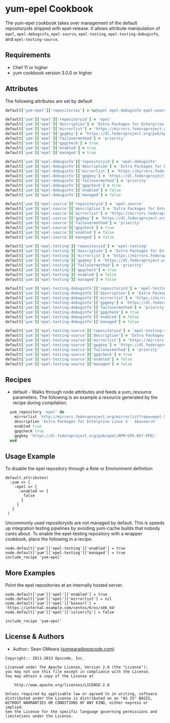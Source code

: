 yum-epel Cookbook
============

The yum-epel cookbook takes over management of the default
repositoryids shipped with epel-release. It allows attribute
manipulation of `epel`, `epel-debuginfo`, `epel-source`, `epel-testing`,
`epel-testing-debuginfo`, and `epel-testing-source`.

Requirements
------------
* Chef 11 or higher
* yum cookbook version 3.0.0 or higher

Attributes
----------
The following attributes are set by default

``` ruby
default['yum-epel']['repositories'] = %w{epel epel-debuginfo epel-source epel-testing epel-testing-debuginfo epel-testing-source}
```

``` ruby
default['yum']['epel']['repositoryid'] = 'epel'
default['yum']['epel']['description'] = 'Extra Packages for Enterprise Linux 6 - $basearch'
default['yum']['epel']['mirrorlist'] = 'https://mirrors.fedoraproject.org/metalink?repo=epel-5&arch=$basearch'
default['yum']['epel']['gpgkey'] = 'https://dl.fedoraproject.org/pub/epel/RPM-GPG-KEY-EPEL-6'
default['yum']['epel']['failovermethod'] = 'priority'
default['yum']['epel']['gpgcheck'] = true
default['yum']['epel']['enabled'] = true
default['yum']['epel']['managed'] = true
```

``` ruby
default['yum']['epel-debuginfo']['repositoryid'] = 'epel-debuginfo'
default['yum']['epel-debuginfo']['description'] = 'Extra Packages for Enterprise Linux 6 - $basearch - Debug'
default['yum']['epel-debuginfo']['mirrorlist'] = 'https://mirrors.fedoraproject.org/metalink?repo=epel-debug-6&arch=$basearch'
default['yum']['epel-debuginfo']['gpgkey'] = 'https://dl.fedoraproject.org/pub/epel/RPM-GPG-KEY-EPEL-6'
default['yum']['epel-debuginfo']['failovermethod'] = 'priority'
default['yum']['epel-debuginfo']['gpgcheck'] = true
default['yum']['epel-debuginfo']['enabled'] = false
default['yum']['epel-debuginfo']['managed'] = false
```

``` ruby
default['yum']['epel-source']['repositoryid'] = 'epel-source'
default['yum']['epel-source']['description'] = 'Extra Packages for Enterprise Linux 6 - $basearch - Source'
default['yum']['epel-source']['mirrorlist'] = 'https://mirrors.fedoraproject.org/metalink?repo=epel-source-6&arch=$basearch'
default['yum']['epel-source']['gpgkey'] = 'https://dl.fedoraproject.org/pub/epel/RPM-GPG-KEY-EPEL-6'
default['yum']['epel-source']['failovermethod'] = 'priority'
default['yum']['epel-source']['gpgcheck'] = true
default['yum']['epel-source']['enabled'] = false
default['yum']['epel-source']['managed'] = false
```

``` ruby
default['yum']['epel-testing']['repositoryid'] = 'epel-testing'
default['yum']['epel-testing']['description'] = 'Extra Packages for Enterprise Linux 6 - Testing - $basearch'
default['yum']['epel-testing']['mirrorlist'] = 'https://mirrors.fedoraproject.org/metalink?repo=testing-epel6&arch=$basearch'
default['yum']['epel-testing']['gpgkey'] = 'https://dl.fedoraproject.org/pub/epel/RPM-GPG-KEY-EPEL-6'
default['yum']['epel-testing']['failovermethod'] = 'priority'
default['yum']['epel-testing']['gpgcheck'] = true
default['yum']['epel-testing']['enabled'] = false
default['yum']['epel-testing']['managed'] = false
```

``` ruby
default['yum']['epel-testing-debuginfo']['repositoryid'] = 'epel-testing-debuginfo'
default['yum']['epel-testing-debuginfo']['description'] = 'Extra Packages for Enterprise Linux 6 - Testing - $basearch Debug'
default['yum']['epel-testing-debuginfo']['mirrorlist'] = 'https://mirrors.fedoraproject.org/metalink?repo=testing-debug-epel6&arch=$basearch'
default['yum']['epel-testing-debuginfo']['gpgkey'] = 'https://dl.fedoraproject.org/pub/epel/RPM-GPG-KEY-EPEL-6'
default['yum']['epel-testing-debuginfo']['failovermethod'] = 'priority'
default['yum']['epel-testing-debuginfo']['gpgcheck'] = true
default['yum']['epel-testing-debuginfo']['enabled'] = false
default['yum']['epel-testing-debuginfo']['managed'] = false
```

``` ruby
default['yum']['epel-testing-source']['repositoryid'] = 'epel-testing-source'
default['yum']['epel-testing-source']['description'] = 'Extra Packages for Enterprise Linux 6 - Testing - $basearch Source'
default['yum']['epel-testing-source']['mirrorlist'] = 'https://mirrors.fedoraproject.org/metalink?repo=testing-source-epel6&arch=$basearch'
default['yum']['epel-testing-source']['gpgkey'] = 'https://dl.fedoraproject.org/pub/epel/RPM-GPG-KEY-EPEL-6'
default['yum']['epel-testing-source']['failovermethod'] = 'priority'
default['yum']['epel-testing-source']['gpgcheck'] = true
default['yum']['epel-testing-source']['enabled'] = false
default['yum']['epel-testing-source']['managed'] = false
```

Recipes
-------
* default - Walks through node attributes and feeds a yum_resource
  parameters. The following is an example a resource generated by the
  recipe during compilation.

```ruby
  yum_repository 'epel' do
    mirrorlist 'http://mirrors.fedoraproject.org/mirrorlist?repo=epel-5&arch=$basearch'
    description 'Extra Packages for Enterprise Linux 5 - $basearch'
    enabled true
    gpgcheck true
    gpgkey 'https://dl.fedoraproject.org/pub/epel/RPM-GPG-KEY-EPEL'
  end
```

Usage Example
-------------
To disable the epel repository through a Role or Environment definition

```
default_attributes(
  :yum => {
    :epel => {
      :enabled => {
        false
       }
     }
   }
 )
```

Uncommonly used repositoryids are not managed by default. This is
speeds up integration testing pipelines by avoiding yum-cache builds
that nobody cares about. To enable the epel-testing repository with a
wrapper cookbook, place the following in a recipe:

```
node.default['yum']['epel-testing']['enabled'] = true
node.default['yum']['epel-testing']['managed'] = true
include_recipe 'yum-epel'
```

More Examples
-------------
Point the epel repositories at an internally hosted server.

```
node.default['yum']['epel']['enabled'] = true
node.default['yum']['epel']['mirrorlist'] = nil
node.default['yum']['epel']['baseurl'] = 'https://internal.example.com/centos/6/os/x86_64'
node.default['yum']['epel']['sslverify'] = false

include_recipe 'yum-epel'
```

License & Authors
-----------------
- Author:: Sean OMeara (<someara@opscode.com>)

```text
Copyright:: 2011-2013 Opscode, Inc.

Licensed under the Apache License, Version 2.0 (the "License");
you may not use this file except in compliance with the License.
You may obtain a copy of the License at

    http://www.apache.org/licenses/LICENSE-2.0

Unless required by applicable law or agreed to in writing, software
distributed under the License is distributed on an "AS IS" BASIS,
WITHOUT WARRANTIES OR CONDITIONS OF ANY KIND, either express or implied.
See the License for the specific language governing permissions and
limitations under the License.
```
